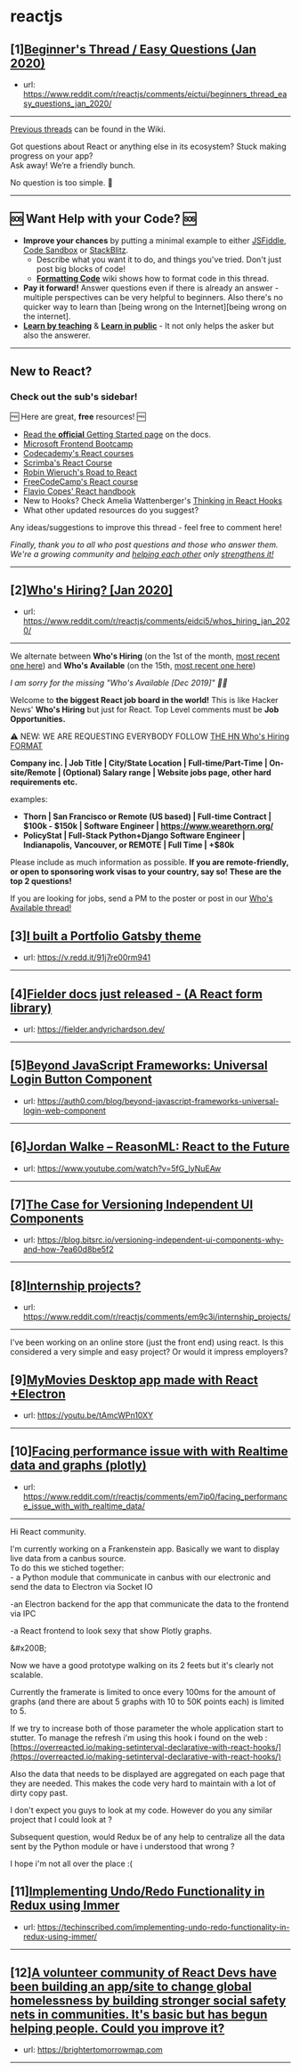 # reactjs
## [1][Beginner's Thread / Easy Questions (Jan 2020)](https://www.reddit.com/r/reactjs/comments/eictui/beginners_thread_easy_questions_jan_2020/)
- url: https://www.reddit.com/r/reactjs/comments/eictui/beginners_thread_easy_questions_jan_2020/
---
[Previous threads][wiki previous threads] can be found in the Wiki.

Got questions about React or anything else in its ecosystem? Stuck making progress on your app?  
Ask away! We’re a friendly bunch.

No question is too simple. 🙂

---

## 🆘 Want Help with your Code? 🆘

- **Improve your chances** by putting a minimal example to either [JSFiddle][jsfiddle], [Code Sandbox][code sandbox] or [StackBlitz][stackblitz].
  - Describe what you want it to do, and things you've tried. Don't just post big blocks of code!
  - **[Formatting Code][wiki formatting code]** wiki shows how to format code in this thread.
- **Pay it forward!** Answer questions even if there is already an answer - multiple perspectives can be very helpful to beginners. Also there's no quicker way to learn than [being wrong on the Internet][being wrong on the internet].
- **[Learn by teaching][learn by teaching]** &amp; **[Learn in public][learn in public]** - It not only helps the asker but also the answerer.

---

## New to React?

### Check out the sub's sidebar!

🆓 Here are great, **free** resources! 🆓

- [Read the **official** Getting Started page][official getting started page] on the docs.
- [Microsoft Frontend Bootcamp](https://www.reddit.com/r/reactjs/comments/auu02f/microsoft_has_open_sourced_their_frontend/)
- [Codecademy's React courses][codecademy's react courses]
- [Scrimba's React Course][scrimba's react course]
- [Robin Wieruch's Road to React][robin wieruch's road to react]
- [FreeCodeCamp's React course](https://www.freecodecamp.org/news/learn-react-course/)
- [Flavio Copes' React handbook](https://reacthandbook.com/)
- New to Hooks? Check Amelia Wattenberger's [Thinking in React Hooks](https://wattenberger.com/blog/react-hooks)
- What other updated resources do you suggest?

Any ideas/suggestions to improve this thread - feel free to comment here!

_Finally, thank you to all who post questions and those who answer them. We're a growing community and [helping each other][learn by teaching] only [strengthens it!][learn in public]_

---

[official getting started page]: https://reactjs.org/docs/getting-started.html
[suggested resources for learning react]: http://blog.isquaredsoftware.com/2017/12/blogged-answers-learn-react/
[codecademy's react courses]: https://www.codecademy.com/catalog/language/javascript
[scrimba's react course]: https://scrimba.com/g/glearnreact
[robin wieruch's road to react]: https://roadtoreact.com/
[wiki formatting code]: https://www.reddit.com/r/reactjs/wiki/index#wiki_formatting_code
[wiki previous threads]: https://www.reddit.com/r/reactjs/wiki/index#wiki_previous_threads
[code sandbox]: https://codesandbox.io/s/new
[jsfiddle]: https://jsfiddle.net/Luktwrdm/
[stackblitz]: https://stackblitz.com/
[learn by teaching]: https://en.wikipedia.org/wiki/Learning_by_teaching
[learn in public]: https://www.swyx.io/writing/learn-in-public/
## [2][Who's Hiring? [Jan 2020]](https://www.reddit.com/r/reactjs/comments/eidci5/whos_hiring_jan_2020/)
- url: https://www.reddit.com/r/reactjs/comments/eidci5/whos_hiring_jan_2020/
---
We alternate between **Who's Hiring** (on the 1st of the month, [most recent one here][hiring:most recent]) and **Who's Available** (on the 15th, [most recent one here][available:most recent])

_I am sorry for the missing "Who's Available [Dec 2019]" 🙇‍♂️_

Welcome to **the biggest React job board in the world!** This is like Hacker News' **Who's Hiring** but just for React. Top Level comments must be **Job Opportunities.**

⚠️ NEW: WE ARE REQUESTING EVERYBODY FOLLOW [THE HN Who's Hiring FORMAT][format:hiring:hn]

**Company inc. | Job Title | City/State Location | Full-time/Part-Time | On-site/Remote | (Optional) Salary range | Website jobs page, other hard requirements etc.**

examples:

- **Thorn | San Francisco or Remote (US based) | Full-time Contract | $100k - $150k | Software Engineer | https://www.wearethorn.org/**
- **PolicyStat | Full-Stack Python+Django Software Engineer | Indianapolis, Vancouver, or REMOTE | Full Time | +\$80k**

Please include as much information as possible. **If you are remote-friendly, or open to sponsoring work visas to your country, say so! These are the top 2 questions!**

If you are looking for jobs, send a PM to the poster or post in our [Who's Available thread!][available:most recent]

[hiring:most recent]: https://www.reddit.com/r/reactjs/comments/e4pud0/whos_hiring_dec_2019/
[available:most recent]: https://www.reddit.com/r/reactjs/comments/dxxqdn/whos_available_nov_2019/
[format:hiring:hn]: https://news.ycombinator.com/item?id=21683554
## [3][I built a Portfolio Gatsby theme](https://www.reddit.com/r/reactjs/comments/em001y/i_built_a_portfolio_gatsby_theme/)
- url: https://v.redd.it/91j7re00rm941
---

## [4][Fielder docs just released - (A React form library)](https://www.reddit.com/r/reactjs/comments/em7wih/fielder_docs_just_released_a_react_form_library/)
- url: https://fielder.andyrichardson.dev/
---

## [5][Beyond JavaScript Frameworks: Universal Login Button Component](https://www.reddit.com/r/reactjs/comments/em74py/beyond_javascript_frameworks_universal_login/)
- url: https://auth0.com/blog/beyond-javascript-frameworks-universal-login-web-component
---

## [6][Jordan Walke – ReasonML: React to the Future](https://www.reddit.com/r/reactjs/comments/elv3kt/jordan_walke_reasonml_react_to_the_future/)
- url: https://www.youtube.com/watch?v=5fG_lyNuEAw
---

## [7][The Case for Versioning Independent UI Components](https://www.reddit.com/r/reactjs/comments/em77m4/the_case_for_versioning_independent_ui_components/)
- url: https://blog.bitsrc.io/versioning-independent-ui-components-why-and-how-7ea60d8be5f2
---

## [8][Internship projects?](https://www.reddit.com/r/reactjs/comments/em9c3i/internship_projects/)
- url: https://www.reddit.com/r/reactjs/comments/em9c3i/internship_projects/
---
I've been working on an online store (just the front end) using react. Is this considered a very simple and easy project? Or would it impress employers?
## [9][MyMovies Desktop app made with React +Electron](https://www.reddit.com/r/reactjs/comments/em0twf/mymovies_desktop_app_made_with_react_electron/)
- url: https://youtu.be/tAmcWPn10XY
---

## [10][Facing performance issue with with Realtime data and graphs (plotly)](https://www.reddit.com/r/reactjs/comments/em7ip0/facing_performance_issue_with_with_realtime_data/)
- url: https://www.reddit.com/r/reactjs/comments/em7ip0/facing_performance_issue_with_with_realtime_data/
---
Hi React community.   


I'm currently working on a Frankenstein app. Basically we want to display live data from a canbus source.   
To do this we stiched together:  
\- a Python module that communicate in canbus with our electronic and send the data to Electron via Socket IO 

\-an Electron backend for the app that communicate the data to the frontend via IPC

\-a React frontend to look sexy that show Plotly graphs.

&amp;#x200B;

Now we have a good prototype walking on its 2 feets but it's clearly not scalable.  


Currently the framerate is limited to once every 100ms for the amount of graphs (and there are about 5 graphs with 10 to 50K points each) is limited to 5.

If we try to increase both of those parameter the whole application start to stutter. To manage the refresh i'm using this hook i found on the web : [https://overreacted.io/making-setinterval-declarative-with-react-hooks/](https://overreacted.io/making-setinterval-declarative-with-react-hooks/)  


Also the data that needs to be displayed are aggregated on each page that they are needed. This makes the code very hard to maintain with a  lot of dirty copy past.   


I don't expect you guys to look at my code. However do you any similar project that I could look at ?   


Subsequent question, would Redux be of any help to centralize all the data sent by the Python module or have i understood that wrong ?  


I hope i'm not all over the place :(
## [11][Implementing Undo/Redo Functionality in Redux using Immer](https://www.reddit.com/r/reactjs/comments/em6ddt/implementing_undoredo_functionality_in_redux/)
- url: https://techinscribed.com/implementing-undo-redo-functionality-in-redux-using-immer/
---

## [12][A volunteer community of React Devs have been building an app/site to change global homelessness by building stronger social safety nets in communities. It's basic but has begun helping people. Could you improve it?](https://www.reddit.com/r/reactjs/comments/elmoxk/a_volunteer_community_of_react_devs_have_been/)
- url: https://brightertomorrowmap.com
---

